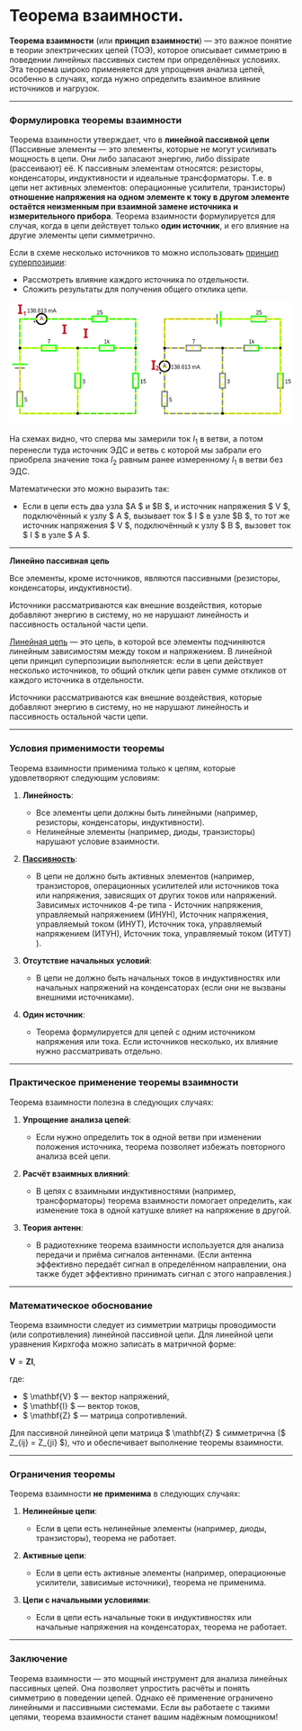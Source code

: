 # Теорема взаимности.

**Теорема взаимности** (или **принцип взаимности**) — это важное понятие в теории электрических цепей (ТОЭ), которое описывает симметрию в поведении линейных пассивных систем при определённых условиях. Эта теорема широко применяется для упрощения анализа цепей, особенно в случаях, когда нужно определить взаимное влияние источников и нагрузок.

---

### Формулировка теоремы взаимности

Теорема взаимности утверждает, что в **линейной пассивной цепи** (Пассивные элементы — это элементы, которые не могут усиливать мощность в цепи. Они либо запасают энергию, либо dissipate (рассеивают) её. К пассивным элементам относятся: резисторы, конденсаторы, индуктивности и идеальные трансформаторы. Т.е. в цепи нет активных элементов: операционные усилители, транзисторы) **отношение напряжения на одном элементе к току в другом элементе остаётся неизменным при взаимной замене источника и измерительного прибора**. Теорема взаимности формулируется для случая, когда в цепи действует только **один источник**, и его влияние на другие элементы цепи симметрично.

Если в схеме несколько источников то можно использовать [принцип суперпозиции](/theories_of_electrical_circuits/lessons/34.html):
- Рассмотреть влияние каждого источника по отдельности.
- Сложить результаты для получения общего отклика цепи.

![Теорема взаимности.](../img/108.png "Теорема взаимности.") 

На схемах видно, что сперва мы замерили ток $I_1$ в ветви, а потом перенесли туда источник ЭДС и ветвь с которой мы забрали его приобрела значение тока $I_2$ равным ранее измеренному $I_1$ в ветви без ЭДС.

Математически это можно выразить так:
- Если в цепи есть два узла $A $ и $B $, и источник напряжения $ V $, подключённый к узлу $ A $, вызывает ток $ I $ в узле $B $, то тот же источник напряжения $ V $, подключённый к узлу $ B $, вызовет ток $ I $ в узле $ A $.

---

**Линейно пассивная цепь**

Все элементы, кроме источников, являются пассивными (резисторы, конденсаторы, индуктивности).

Источники рассматриваются как внешние воздействия, которые добавляют энергию в систему, но не нарушают линейность и пассивность остальной части цепи.

[Линейная цепь](/glossary_of_terms/index.html#Линейная-цепь) — это цепь, в которой все элементы подчиняются линейным зависимостям между током и напряжением.
В линейной цепи принцип суперпозиции выполняется: если в цепи действует несколько источников, то общий отклик цепи равен сумме откликов от каждого источника в отдельности.

Источники рассматриваются как внешние воздействия, которые добавляют энергию в систему, но не нарушают линейность и пассивность остальной части цепи.

---

### Условия применимости теоремы

Теорема взаимности применима только к цепям, которые удовлетворяют следующим условиям:
1. **Линейность**:
   - Все элементы цепи должны быть линейными (например, резисторы, конденсаторы, индуктивности).
   - Нелинейные элементы (например, диоды, транзисторы) нарушают условие взаимности.

2. [**Пассивность**](/glossary_of_terms/index.html#Пассивная-цепь):
   - В цепи не должно быть активных элементов (например, транзисторов, операционных усилителей или источников тока или напряжения, зависящих от других токов или напряжений. Зависимых источников 4-ре типа - Источник напряжения, управляемый напряжением (ИНУН), Источник напряжения, управляемый током (ИНУТ), Источник тока, управляемый напряжением (ИТУН), Источник тока, управляемый током (ИТУТ) ).

3. **Отсутствие начальных условий**:
   - В цепи не должно быть начальных токов в индуктивностях или начальных напряжений на конденсаторах (если они не вызваны внешними источниками).

4. **Один источник**:
   - Теорема формулируется для цепей с одним источником напряжения или тока. Если источников несколько, их влияние нужно рассматривать отдельно.

---


### Практическое применение теоремы взаимности

Теорема взаимности полезна в следующих случаях:
1. **Упрощение анализа цепей**:
   - Если нужно определить ток в одной ветви при изменении положения источника, теорема позволяет избежать повторного анализа всей цепи.

2. **Расчёт взаимных влияний**:
   - В цепях с взаимными индуктивностями (например, трансформаторы) теорема взаимности помогает определить, как изменение тока в одной катушке влияет на напряжение в другой.

3. **Теория антенн**:
   - В радиотехнике теорема взаимности используется для анализа передачи и приёма сигналов антеннами. (Если антенна эффективно передаёт сигнал в определённом направлении, она также будет эффективно принимать сигнал с этого направления.)

---

### Математическое обоснование

Теорема взаимности следует из симметрии матрицы проводимости (или сопротивления) линейной пассивной цепи. Для линейной цепи уравнения Кирхгофа можно записать в матричной форме:
 
$\mathbf{V} = \mathbf{Z} \mathbf{I},$
 
где:
- $ \mathbf{V} $ — вектор напряжений,
- $ \mathbf{I} $ — вектор токов,
- $ \mathbf{Z} $ — матрица сопротивлений.

Для пассивной линейной цепи матрица $ \mathbf{Z} $ симметрична ($ Z_{ij} = Z_{ji} $), что и обеспечивает выполнение теоремы взаимности.

---

### Ограничения теоремы

Теорема взаимности **не применима** в следующих случаях:
1. **Нелинейные цепи**:
   - Если в цепи есть нелинейные элементы (например, диоды, транзисторы), теорема не работает.

2. **Активные цепи**:
   - Если в цепи есть активные элементы (например, операционные усилители, зависимые источники), теорема не применима.

3. **Цепи с начальными условиями**:
   - Если в цепи есть начальные токи в индуктивностях или начальные напряжения на конденсаторах, теорема не работает.

---

### Заключение

Теорема взаимности — это мощный инструмент для анализа линейных пассивных цепей. Она позволяет упростить расчёты и понять симметрию в поведении цепей. Однако её применение ограничено линейными и пассивными системами. Если вы работаете с такими цепями, теорема взаимности станет вашим надёжным помощником!